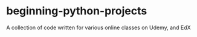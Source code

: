 # beginning-python-projects
A collection of code written for various online classes on Udemy, and EdX

